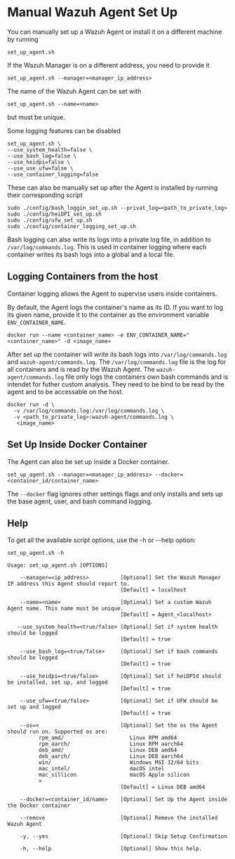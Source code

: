 # Manual Wazuh Agent Set Up
You can manually set up a Wazuh Agent or install it on a different machine by running 
```
set_up_agent.sh
```

If the Wazuh Manager is on a different address, you need to provide it
```
set_up_agent.sh --manager=<manager_ip_address>
```

The name of the Wazuh Agent can be set with
```
set_up_agent.sh --name=<name>
```
but must be unique.

Some logging features can be disabled 
```
set_up_agent.sh \
--use_system_health=false \
--use_bash_log=false \
--use_heidpi=false \
--use_use_ufw=false \
--use_container_logging=false
```
These can also be manually set up after the Agent is installed by running their corresponding script
```
sudo ./config/bash_loggin_set_up.sh --privat_log=<path_to_private_log>
sudo ./config/heiDPI_set_up.sh
sudo ./config/ufw_set_up.sh
sudo ./config/container_logging_set_up.sh
```
Bash logging can also write its logs into a private log file, in addition to `/var/log/commands.log`.
This is used in container logging where each container writes its bash logs into a global and a local file.

## Logging Containers from the host
Container logging allows the Agent to supervise users inside containers.

By default, the Agent logs the container's name as its ID. If you want to log its given name, provide it to the container as the environment variable `ENV_CONTAINER_NAME`.

```
docker run --name <container_name> -e ENV_CONTAINER_NAME="<container_name>" -d <image_name>
```
After set up the container will write its bash logs into `/var/log/commands.log` and `wazuh-agent/commands.log`.
The  `/var/log/commands.log` file is the log for all containers and is read by the Wazuh Agent.
The `wazuh-agent/commands.log` file only logs the containers own bash commands and is intendet for futher custom analysis.
They need to be bind to be read by the agent and to be accessable on the host.
```
docker run -d \
  -v /var/log/commands.log:/var/log/commands.log \
  -v <path_to_private_log>:wazuh-agent/commands.log \
   <image_name>
```


## Set Up Inside Docker Container 
The Agent can also be set up inside a Docker container.
```
set_up_agent.sh --manager=<manager_ip_address> --docker=<container_id/container_name>
```
The ```--docker``` flag ignores other settings flags and only installs and sets up the base agent, user, and bash command logging.


## Help
To get all the available script options, use the -h or --help option:
```
set_up_agent.sh -h

Usage: set_up_agent.sh [OPTIONS]

    --manager=<ip_address>          [Optional] Set the Wazuh Manager IP address this Agent should report to.
                                    [Default] = localhost

    --name=<name>                   [Optional] Set a custom Wazuh Agent name. This name must be unique.
                                    [Default] = Agent_<localhost>

   --use_system_health=<true/false> [Optional] Set if system health should be logged
                                    [Default] = true
    
    --use_bash_log=<true/false>     [Optional] Set if bash commands should be logged
                                    [Default] = true

    --use_heidpi=<true/false>       [Optional] Set if heiDPId should be installed, set up, and logged
                                    [Default] = true

    --use_ufw=<true/false>          [Optional] Set if UFW should be set up and logged
                                    [Default] = true

    --os=<                          [Optional] Set the os the Agent should run on. Supported os are:
          rpm_amd/                     Linux RPM amd64
          rpm_aarch/                   Linux RPM aarch64
          deb_amd/                     Linux DEB amd64
          deb_aarch/                   Linux DEB aarch64
          win/                         Windows MSI 32/64 bits
          mac_intel/                   macOS intel
          mac_sillicon                 macOS Apple silicon
          >
                                    [Default] = Linux DEB amd64

    --docker=<container_id/name>    [Optional] Set Up the Agent inside the Docker container

    --remove                        [Optional] Remove the installed Wazuh Agent

    -y, --yes                       [Optional] Skip Setup Confirmation

    -h, --help                      [Optional] Show this help.

```
